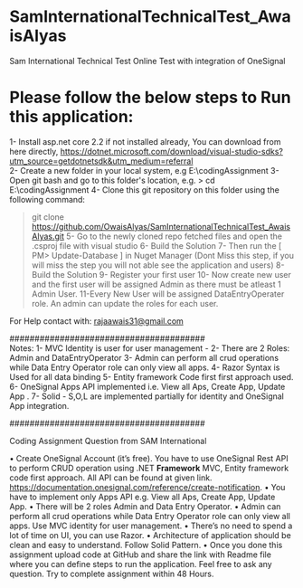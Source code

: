 # SamInternationalTechnicalTest_AwaisAlyas
Sam International Technical Test Online Test with integration of OneSignal




# Please follow the below steps to Run this application:

1- Install asp.net core 2.2 if not installed already,
    You can download from here directly, https://dotnet.microsoft.com/download/visual-studio-sdks?utm_source=getdotnetsdk&utm_medium=referral    
2- Create a new folder in your local system, e.g E:\codingAssignment
3- Open git bash and go to this folder's location, e.g. > cd E:\codingAssignment
4- Clone this git repository on this folder using the following command:
   > git clone https://github.com/OwaisAlyas/SamInternationalTechnicalTest_AwaisAlyas.git
5- Go to the newly cloned repo fetched files and open the .csproj file with visual studio
6- Build the Solution
7- Then run the [ PM> Update-Database ] in Nuget Manager (Dont Miss this step, if you will miss the step you will not able see the application and users)
8- Build the Solution
9- Register your first user
10- Now create new user and the first user will be assigned Admin as there must be atleast 1 Admin User. 
11-Every New User will be assigned DataEntryOperater role. An admin can update the roles for each user.

For Help contact with: rajaawais31@gmail.com

#######################################   
Notes:
1- MVC Identity is user for user management - 
2- There are 2 Roles: Admin and DataEntryOperator
3- Admin can perform all crud operations while Data Entry Operator role can only view all apps.
4- Razor Syntax is Used for all data binding
5- Entity framework Code first first approach used.
6- OneSignal Apps API implemented i.e. View all Aps, Create App, Update App .
7- Solid - S,O,L are implemented partially for identity and OneSignal App integration.    


#######################################   

Coding Assignment Question from SAM International

•	Create OneSignal Account (it’s free). You have to use OneSignal Rest API to perform CRUD operation using .NET **Framework** MVC, Entity framework code first approach. All API can be found at given link. https://documentation.onesignal.com/reference/create-notification.
•	You have to implement only Apps API e.g. View all Aps, Create App, Update App.
•	There will be 2 roles Admin and Data Entry Operator.
•	Admin can perform all crud operations while Data Entry Operator role can only view all apps. Use MVC identity for user management. 
•	There’s no need to spend a lot of time on UI, you can use Razor.
•	Architecture of application should be clean and easy to understand. Follow Solid Pattern.
•	Once you done this assignment upload code at GitHub and share the link with Readme file where you can define steps to run the application.
Feel free to ask any question. Try to complete assignment within 48 Hours.

